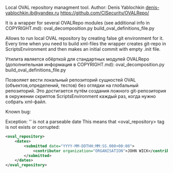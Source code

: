Local OVAL repository managment tool.
Author: Denis Yablochkin <denis-yablochkin.ib@yandex.ru>
https://github.com/CISecurity/OVALRepo/

It is a wrapper for several OVALRepo modules (see additional info in COPYRIGHT.md):
oval_decomposition.py
build_oval_definitions_file.py

Allows to run local OVAL repository by creating false git environment for it. Every time when you need to build xml-files the wrapper creates git-repo in ScriptsEnvironment and then makes an initial commit with empty .init file. 



Утилита является обёрткой для стандартных модулей OVALRepo (дополнительная информация в COPYRIGHT.md):
oval_decomposition.py
build_oval_definitions_file.py

Позволяет вести локальный репозиторий сущностей OVAL (объектов,определений, тестов) без оглядки на глобальный репозиторий. Это достигается путём создания ложного git-репозитория в окружении скриптов ScriptsEnvironment каждый раз, когда нужно собрать xml-файл.



Known bug:

Exception: '' is not a parseable date
This means that <oval_repository> tag is not exists or corrupted:

```xml
<oval_repository>
    <dates>
        <submitted date="YYYY-MM-DDTHH:MM:SS.000+00:00">
            <contributor organization="ORGANISATION">JOHN WICK</contributor>
        </submitted>
    </dates>
</oval_repository>
```

